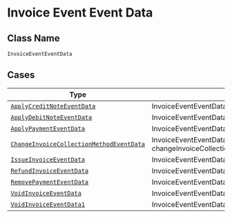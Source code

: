 
# Invoice Event Event Data

## Class Name

`InvoiceEventEventData`

## Cases

| Type | Factory Method |
|  --- | --- |
| [`ApplyCreditNoteEventData`](../../../doc/models/apply-credit-note-event-data.md) | InvoiceEventEventData.fromApplyCreditNoteEventData(ApplyCreditNoteEventData applyCreditNoteEventData) |
| [`ApplyDebitNoteEventData`](../../../doc/models/apply-debit-note-event-data.md) | InvoiceEventEventData.fromApplyDebitNoteEventData(ApplyDebitNoteEventData applyDebitNoteEventData) |
| [`ApplyPaymentEventData`](../../../doc/models/apply-payment-event-data.md) | InvoiceEventEventData.fromApplyPaymentEventData(ApplyPaymentEventData applyPaymentEventData) |
| [`ChangeInvoiceCollectionMethodEventData`](../../../doc/models/change-invoice-collection-method-event-data.md) | InvoiceEventEventData.fromChangeInvoiceCollectionMethodEventData(ChangeInvoiceCollectionMethodEventData changeInvoiceCollectionMethodEventData) |
| [`IssueInvoiceEventData`](../../../doc/models/issue-invoice-event-data.md) | InvoiceEventEventData.fromIssueInvoiceEventData(IssueInvoiceEventData issueInvoiceEventData) |
| [`RefundInvoiceEventData`](../../../doc/models/refund-invoice-event-data.md) | InvoiceEventEventData.fromRefundInvoiceEventData(RefundInvoiceEventData refundInvoiceEventData) |
| [`RemovePaymentEventData`](../../../doc/models/remove-payment-event-data.md) | InvoiceEventEventData.fromRemovePaymentEventData(RemovePaymentEventData removePaymentEventData) |
| [`VoidInvoiceEventData`](../../../doc/models/void-invoice-event-data.md) | InvoiceEventEventData.fromVoidInvoiceEventData(VoidInvoiceEventData voidInvoiceEventData) |
| [`VoidInvoiceEventData1`](../../../doc/models/void-invoice-event-data-1.md) | InvoiceEventEventData.fromVoidInvoiceEventData1(VoidInvoiceEventData1 voidInvoiceEventData1) |

